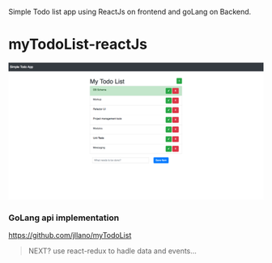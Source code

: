 Simple Todo list app using ReactJs on frontend and goLang on Backend.

# myTodoList-reactJs

![Screenshot of the App](https://github.com/jllano/myTodoList-reactJs/blob/master/AppScreenShot.png)


### GoLang api implementation

https://github.com/jllano/myTodoList

 > NEXT? use react-redux to hadle data and events...
